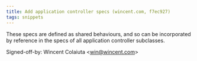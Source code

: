 ```yaml
---
title: Add application controller specs (wincent.com, f7ec927)
tags: snippets
---
```


These specs are defined as shared behaviours, and so can be incorporated by reference in the specs of all application controller subclasses.

Signed-off-by: Wincent Colaiuta &lt;win@wincent.com&gt;
